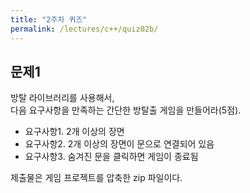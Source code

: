 ```yaml
---
title: "2주차 퀴즈"
permalink: /lectures/c++/quiz02b/
---
```


## 문제1
방탈 라이브러리를 사용해서,<br />
다음 요구사항을 만족하는 간단한 방탈출 게임을 만들어라(5점).

- 요구사항1. 2개 이상의 장면
- 요구사항2. 2개 이상의 장면이 문으로 연결되어 있음
- 요구사항3. 숨겨진 문을 클릭하면 게임이 종료됨

제출물은 게임 프로젝트를 압축한 zip 파일이다.
